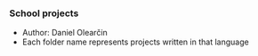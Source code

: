 ### School projects
  - Author: Daniel Olearčin
  - Each folder name represents projects written in that language